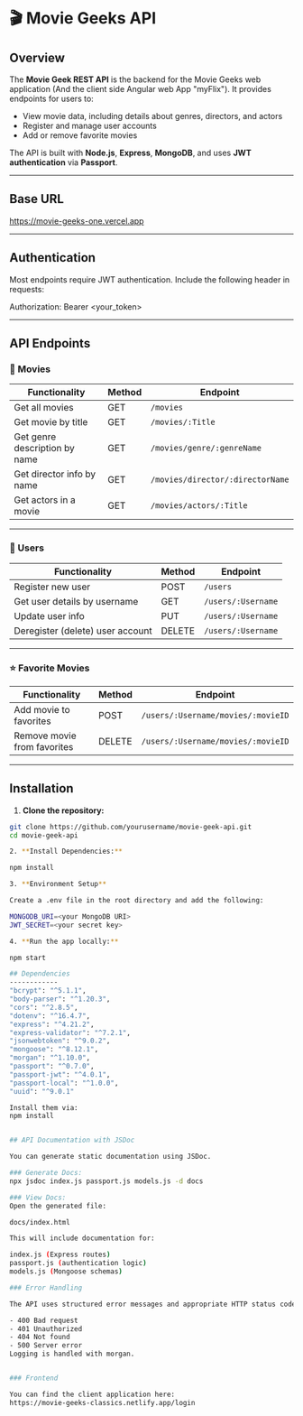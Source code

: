 # 🎬 Movie Geeks API

## Overview

The **Movie Geek REST API** is the backend for the Movie Geeks web application (And the client side Angular web App "myFlix"). It provides endpoints for users to:

- View movie data, including details about genres, directors, and actors
- Register and manage user accounts
- Add or remove favorite movies

The API is built with **Node.js**, **Express**, **MongoDB**, and uses **JWT authentication** via **Passport**.

---

## Base URL

https://movie-geeks-one.vercel.app

---

## Authentication

Most endpoints require JWT authentication. Include the following header in requests:

Authorization: Bearer <your_token>

---

## API Endpoints

### 🎥 Movies

| Functionality                 | Method | Endpoint                         |
| ----------------------------- | ------ | -------------------------------- |
| Get all movies                | GET    | `/movies`                        |
| Get movie by title            | GET    | `/movies/:Title`                 |
| Get genre description by name | GET    | `/movies/genre/:genreName`       |
| Get director info by name     | GET    | `/movies/director/:directorName` |
| Get actors in a movie         | GET    | `/movies/actors/:Title`          |

---

### 👤 Users

| Functionality                    | Method | Endpoint           |
| -------------------------------- | ------ | ------------------ |
| Register new user                | POST   | `/users`           |
| Get user details by username     | GET    | `/users/:Username` |
| Update user info                 | PUT    | `/users/:Username` |
| Deregister (delete) user account | DELETE | `/users/:Username` |

---

### ⭐ Favorite Movies

| Functionality               | Method | Endpoint                           |
| --------------------------- | ------ | ---------------------------------- |
| Add movie to favorites      | POST   | `/users/:Username/movies/:movieID` |
| Remove movie from favorites | DELETE | `/users/:Username/movies/:movieID` |

---

## Installation

1. **Clone the repository:**

```bash
git clone https://github.com/yourusername/movie-geek-api.git
cd movie-geek-api

2. **Install Dependencies:**

npm install

3. **Environment Setup**

Create a .env file in the root directory and add the following:

MONGODB_URI=<your MongoDB URI>
JWT_SECRET=<your secret key>

4. **Run the app locally:**

npm start

## Dependencies
------------
"bcrypt": "^5.1.1",
"body-parser": "^1.20.3",
"cors": "^2.8.5",
"dotenv": "^16.4.7",
"express": "^4.21.2",
"express-validator": "^7.2.1",
"jsonwebtoken": "^9.0.2",
"mongoose": "^8.12.1",
"morgan": "^1.10.0",
"passport": "^0.7.0",
"passport-jwt": "^4.0.1",
"passport-local": "^1.0.0",
"uuid": "^9.0.1"

Install them via:
npm install


## API Documentation with JSDoc

You can generate static documentation using JSDoc.

### Generate Docs:
npx jsdoc index.js passport.js models.js -d docs

### View Docs:
Open the generated file:

docs/index.html

This will include documentation for:

index.js (Express routes)
passport.js (authentication logic)
models.js (Mongoose schemas)

### Error Handling

The API uses structured error messages and appropriate HTTP status codes. Common codes include:

- 400 Bad request
- 401 Unauthorized
- 404 Not found
- 500 Server error
Logging is handled with morgan.


### Frontend

You can find the client application here:
https://movie-geeks-classics.netlify.app/login


